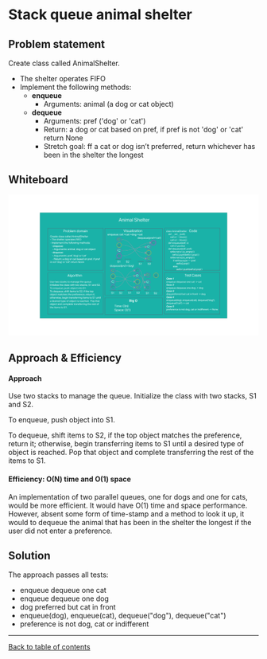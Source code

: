 # Stack queue animal shelter

## Problem statement

Create class called AnimalShelter.
- The shelter operates FIFO
- Implement the following methods:
  - **enqueue**
    - Arguments: animal (a dog or cat object)
  - **dequeue**
    - Arguments: pref ('dog' or 'cat')
    - Return: a dog or cat based on pref, if pref is not 'dog' or 'cat' return None
    - Stretch goal: ff a cat or dog isn’t preferred, return whichever has been in the shelter the longest

## Whiteboard
![Whiteboard solution](./AnimalShelter.png)

## Approach & Efficiency
#### Approach
Use two stacks to manage the queue.
Initialize the class with two stacks, S1 and S2.

To enqueue, push object into S1.

To dequeue, shift items to S2, if the top object matches the preference, return it; otherwise, begin transferring items to S1 until a desired type of object is reached.  Pop that object and complete transferring the rest of the items to S1.

#### Efficiency: O(N) time and O(1) space

An implementation of two parallel queues, one for dogs and one for cats, would be more efficient.  It would have O(1) time and space performance.  However, absent some form of time-stamp and a method to look it up, it would to dequeue the animal that has been in the shelter the longest if the user did not enter a preference.

## Solution
The approach passes all tests:
- enqueue dequeue one cat
- enqueue dequeue one dog
- dog preferred but cat in front
- enqueue(dog), enqueue(cat), dequeue("dog"), dequeue("cat")
- preference is not dog, cat or indifferent

---

[Back to table of contents](../../README.md)

